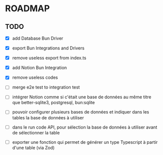 # ROADMAP

## TODO

- [x] add Database Bun Driver
- [x] export Bun Integrations and Drivers
- [x] remove useless export from index.ts
- [x] add Notion Bun Integration

- [x] remove useless codes
- [ ] merge e2e test to integration test

- [ ] intégrer Notion comme si c'était une base de données au même titre que better-sqlite3, postgresql, bun:sqlite
- [ ] pouvoir configurer plusieurs bases de données et indiquer dans les tables la base de données à utiliser
- [ ] dans le run code API, pour sélection la base de données à utiliser avant de sélectionner la table
- [ ] exporter une fonction qui permet de générer un type Typescript à partir d'une table (via Zod)
